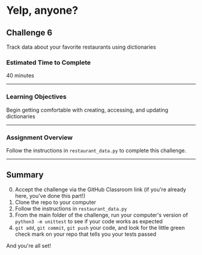 # Yelp, anyone?

## Challenge 6

Track data about your favorite restaurants using dictionaries

### Estimated Time to Complete

40 minutes

---

### Learning Objectives

Begin getting comfortable with creating, accessing, and updating dictionaries

---

### Assignment Overview

Follow the instructions in `restaurant_data.py` to complete this challenge. 

---

## Summary

0. Accept the challenge via the GitHub Classroom link (if you're already here, you've done this part!)
1. Clone the repo to your computer
2. Follow the instructions in `restaurant_data.py`
3. From the main folder of the challenge, run your computer's version of `python3 -m unittest` to see if your code works as expected
4. `git add`, `git commit`, `git push` your code, and look for the little green check mark on your repo that tells you your tests passed

And you're all set!

